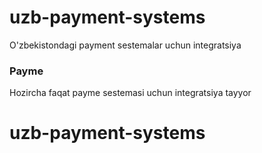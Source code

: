 # uzb-payment-systems
O'zbekistondagi payment sestemalar uchun integratsiya


### Payme
Hozircha faqat payme sestemasi uchun integratsiya tayyor
# uzb-payment-systems

